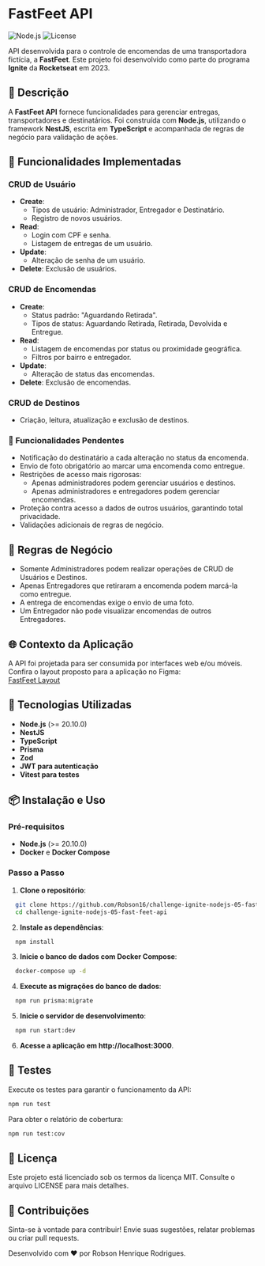 # FastFeet API

![Node.js](https://img.shields.io/badge/Node.js-%3E%3D20.10.0-green)
![License](https://img.shields.io/badge/License-MIT-blue)

API desenvolvida para o controle de encomendas de uma transportadora fictícia, a **FastFeet**. Este projeto foi desenvolvido como parte do programa **Ignite** da **Rocketseat** em 2023.

## 📝 Descrição

A **FastFeet API** fornece funcionalidades para gerenciar entregas, transportadores e destinatários. Foi construída com **Node.js**, utilizando o framework **NestJS**, escrita em **TypeScript** e acompanhada de regras de negócio para validação de ações.

## 🎯 Funcionalidades Implementadas

### CRUD de **Usuário**

- **Create**:
  - Tipos de usuário: Administrador, Entregador e Destinatário.
  - Registro de novos usuários.
- **Read**:
  - Login com CPF e senha.
  - Listagem de entregas de um usuário.
- **Update**:
  - Alteração de senha de um usuário.
- **Delete**: Exclusão de usuários.

### CRUD de **Encomendas**

- **Create**:
  - Status padrão: "Aguardando Retirada".
  - Tipos de status: Aguardando Retirada, Retirada, Devolvida e Entregue.
- **Read**:
  - Listagem de encomendas por status ou proximidade geográfica.
  - Filtros por bairro e entregador.
- **Update**:
  - Alteração de status das encomendas.
- **Delete**: Exclusão de encomendas.

### CRUD de **Destinos**

- Criação, leitura, atualização e exclusão de destinos.

### 🚧 Funcionalidades Pendentes

- Notificação do destinatário a cada alteração no status da encomenda.
- Envio de foto obrigatório ao marcar uma encomenda como entregue.
- Restrições de acesso mais rigorosas:
  - Apenas administradores podem gerenciar usuários e destinos.
  - Apenas administradores e entregadores podem gerenciar encomendas.
- Proteção contra acesso a dados de outros usuários, garantindo total privacidade.
- Validações adicionais de regras de negócio.

## 📜 Regras de Negócio

- Somente Administradores podem realizar operações de CRUD de Usuários e Destinos.
- Apenas Entregadores que retiraram a encomenda podem marcá-la como entregue.
- A entrega de encomendas exige o envio de uma foto.
- Um Entregador não pode visualizar encomendas de outros Entregadores.

## 🌐 Contexto da Aplicação

A API foi projetada para ser consumida por interfaces web e/ou móveis. Confira o layout proposto para a aplicação no Figma:  
[FastFeet Layout](https://www.figma.com/file/hn0qGhnSHDVst7oaY3PF72/FastFeet?type=design&node-id=0-1&mode=design)

## 🚀 Tecnologias Utilizadas

- **Node.js** (>= 20.10.0)
- **NestJS**
- **TypeScript**
- **Prisma**
- **Zod**
- **JWT para autenticação**
- **Vitest para testes**

## 📦 Instalação e Uso

### Pré-requisitos

- **Node.js** (>= 20.10.0)
- **Docker** e **Docker Compose**

### Passo a Passo

1. **Clone o repositório**:

```bash
  git clone https://github.com/Robson16/challenge-ignite-nodejs-05-fast-feet-api.git
  cd challenge-ignite-nodejs-05-fast-feet-api
```

2. **Instale as dependências**:

```bash
  npm install
```

3. **Inicie o banco de dados com Docker Compose**:

```bash
  docker-compose up -d
```

4. **Execute as migrações do banco de dados**:

```bash
  npm run prisma:migrate
```

5. **Inicie o servidor de desenvolvimento**:

```bash
  npm run start:dev
```

6. **Acesse a aplicação em http://localhost:3000**.

## 🧪 Testes

Execute os testes para garantir o funcionamento da API:

```bash
npm run test
```

Para obter o relatório de cobertura:

```bash
npm run test:cov
```

## 📄 Licença

Este projeto está licenciado sob os termos da licença MIT. Consulte o arquivo LICENSE para mais detalhes.

## 🤝 Contribuições

Sinta-se à vontade para contribuir! Envie suas sugestões, relatar problemas ou criar pull requests.

Desenvolvido com ❤️ por Robson Henrique Rodrigues.
